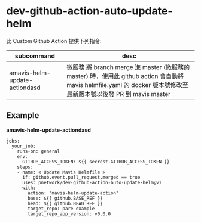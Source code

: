 # dev-github-action-auto-update-helm

此 Custom Github Action 提供下列指令:

| subcommand | desc |
| --- | --- |
| amavis-helm-update-actiondasd | 微服務 將 branch merge 進 master (微服務的master) 時，使用此 github action 會自動將 mavis helmfile.yaml 的 docker 版本號修改至最新版本號以後發 PR 到 mavis master|


## Example 

**amavis-helm-update-actiondasd**
```yaml=
jobs:
  your_job:
    runs-on: general
    env:
      GITHUB_ACCESS_TOKEN: ${{ secrest.GITHUB_ACCESS_TOKEN }}
    steps:
    - name: < Update Mavis Helmfile >
      if: github.event.pull_request.merged == true
      uses: pnetwork/dev-github-action-auto-update-helm@v1
      with:
        action: "mavis-helm-update-action"
        base: ${{ github.BASE_REF }}
        head: ${{ github.HEAD_REF }}
        target_repo: pare-example
        target_repo_app_version: v0.0.0
```